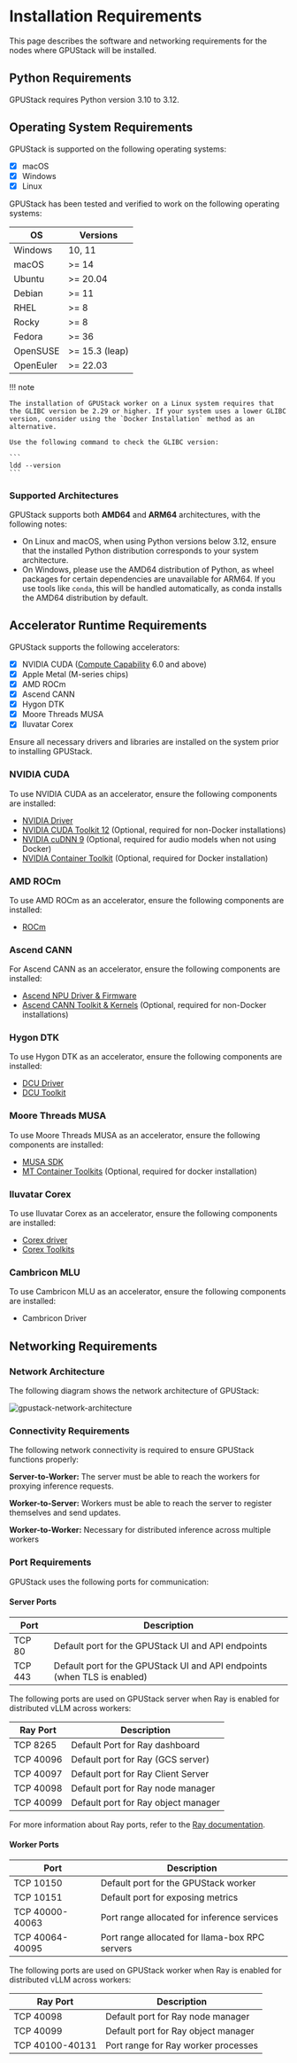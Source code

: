 # Installation Requirements

This page describes the software and networking requirements for the nodes where GPUStack will be installed.

## Python Requirements

GPUStack requires Python version 3.10 to 3.12.

## Operating System Requirements

GPUStack is supported on the following operating systems:

- [x] macOS
- [x] Windows
- [x] Linux

GPUStack has been tested and verified to work on the following operating systems:

| OS        | Versions        |
| --------- | --------------- |
| Windows   | 10, 11          |
| macOS     | \>= 14          |
| Ubuntu    | \>= 20.04       |
| Debian    | \>= 11          |
| RHEL      | \>= 8           |
| Rocky     | \>= 8           |
| Fedora    | \>= 36          |
| OpenSUSE  | \>= 15.3 (leap) |
| OpenEuler | \>= 22.03       |

!!! note

    The installation of GPUStack worker on a Linux system requires that the GLIBC version be 2.29 or higher. If your system uses a lower GLIBC version, consider using the `Docker Installation` method as an alternative.

    Use the following command to check the GLIBC version:

    ```
    ldd --version
    ```

### Supported Architectures

GPUStack supports both **AMD64** and **ARM64** architectures, with the following notes:

- On Linux and macOS, when using Python versions below 3.12, ensure that the installed Python distribution corresponds to your system architecture.
- On Windows, please use the AMD64 distribution of Python, as wheel packages for certain dependencies are unavailable for ARM64. If you use tools like `conda`, this will be handled automatically, as conda installs the AMD64 distribution by default.

## Accelerator Runtime Requirements

GPUStack supports the following accelerators:

- [x] NVIDIA CUDA ([Compute Capability](https://developer.nvidia.com/cuda-gpus) 6.0 and above)
- [x] Apple Metal (M-series chips)
- [x] AMD ROCm
- [x] Ascend CANN
- [x] Hygon DTK
- [x] Moore Threads MUSA
- [x] Iluvatar Corex

Ensure all necessary drivers and libraries are installed on the system prior to installing GPUStack.

### NVIDIA CUDA

To use NVIDIA CUDA as an accelerator, ensure the following components are installed:

- [NVIDIA Driver](https://www.nvidia.com/en-us/drivers/)
- [NVIDIA CUDA Toolkit 12](https://developer.nvidia.com/cuda-toolkit) (Optional, required for non-Docker installations)
- [NVIDIA cuDNN 9](https://developer.nvidia.com/cudnn) (Optional, required for audio models when not using Docker)
- [NVIDIA Container Toolkit](https://docs.nvidia.com/datacenter/cloud-native/container-toolkit) (Optional, required for Docker installation)

### AMD ROCm

To use AMD ROCm as an accelerator, ensure the following components are installed:

- [ROCm](https://rocm.docs.amd.com/en/docs-6.2.4/)

### Ascend CANN

For Ascend CANN as an accelerator, ensure the following components are installed:

- [Ascend NPU Driver & Firmware](https://www.hiascend.com/hardware/firmware-drivers/community)
- [Ascend CANN Toolkit & Kernels](https://www.hiascend.com/developer/download/community/result?module=cann&cann=8.1.RC1.beta1) (Optional, required for non-Docker installations)

### Hygon DTK

To use Hygon DTK as an accelerator, ensure the following components are installed:

- [DCU Driver](https://developer.sourcefind.cn/tool/)
- [DCU Toolkit](https://developer.sourcefind.cn/tool/)

### Moore Threads MUSA

To use Moore Threads MUSA as an accelerator, ensure the following components are installed:

- [MUSA SDK](https://developer.mthreads.com/sdk/download/musa)
- [MT Container Toolkits](https://developer.mthreads.com/sdk/download/CloudNative) (Optional, required for docker installation)

### Iluvatar Corex

To use Iluvatar Corex as an accelerator, ensure the following components are installed:

- [Corex driver](https://support.iluvatar.com/#/ProductLine?id=2)
- [Corex Toolkits](https://support.iluvatar.com/#/ProductLine?id=2)

### Cambricon MLU

To use Cambricon MLU as an accelerator, ensure the following components are installed:

- Cambricon Driver

## Networking Requirements

### Network Architecture

The following diagram shows the network architecture of GPUStack:

![gpustack-network-architecture](../assets/gpustack-network-architecture.png)

### Connectivity Requirements

The following network connectivity is required to ensure GPUStack functions properly:

**Server-to-Worker:** The server must be able to reach the workers for proxying inference requests.

**Worker-to-Server:** Workers must be able to reach the server to register themselves and send updates.

**Worker-to-Worker:** Necessary for distributed inference across multiple workers

### Port Requirements

GPUStack uses the following ports for communication:

#### Server Ports

| Port    | Description                                                              |
| ------- | ------------------------------------------------------------------------ |
| TCP 80  | Default port for the GPUStack UI and API endpoints                       |
| TCP 443 | Default port for the GPUStack UI and API endpoints (when TLS is enabled) |

The following ports are used on GPUStack server when Ray is enabled for distributed vLLM across workers:

| Ray Port  | Description                         |
| --------- | ----------------------------------- |
| TCP 8265  | Default Port for Ray dashboard      |
| TCP 40096 | Default port for Ray (GCS server)   |
| TCP 40097 | Default port for Ray Client Server  |
| TCP 40098 | Default port for Ray node manager   |
| TCP 40099 | Default port for Ray object manager |

For more information about Ray ports, refer to the [Ray documentation](https://docs.ray.io/en/latest/ray-core/configure.html#ports-configurations).

#### Worker Ports

| Port            | Description                                    |
| --------------- | ---------------------------------------------- |
| TCP 10150       | Default port for the GPUStack worker           |
| TCP 10151       | Default port for exposing metrics              |
| TCP 40000-40063 | Port range allocated for inference services    |
| TCP 40064-40095 | Port range allocated for llama-box RPC servers |

The following ports are used on GPUStack worker when Ray is enabled for distributed vLLM across workers:

| Ray Port        | Description                         |
| --------------- | ----------------------------------- |
| TCP 40098       | Default port for Ray node manager   |
| TCP 40099       | Default port for Ray object manager |
| TCP 40100-40131 | Port range for Ray worker processes |

